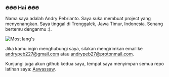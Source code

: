 ### 🔥🔥🔥 Hai 🔥🔥🔥

Nama saya adalah Andry Pebrianto. Saya suka membuat project yang menyenangkan. Saya tinggal di Trenggalek, Jawa Timur, Indonesia.
Senang bertemu denganmu :).

![Most lang's](https://github-readme-stats.vercel.app/api/top-langs/?username=andry-pebrianto&layout=compact)

Jika kamu ingin menghubungi saya, silakan mengirimkan email ke andrypeb227@gmail.com atau andrypeb27@protonmail.com.

Kunjungi juga akun github kedua saya, tempat saya menyimpan semua repo latihan saya: <a href="https://github.com/Aswassaw" target="_blank">Aswassaw</a>.
